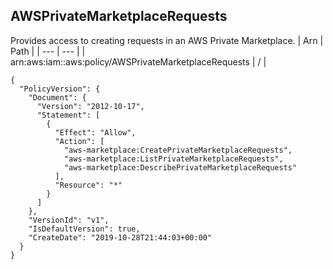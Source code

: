 
## AWSPrivateMarketplaceRequests
Provides access to creating requests in an AWS Private Marketplace.
| Arn | Path |
| --- | --- |
| arn:aws:iam::aws:policy/AWSPrivateMarketplaceRequests | / |
```
{
  "PolicyVersion": {
    "Document": {
      "Version": "2012-10-17",
      "Statement": [
        {
          "Effect": "Allow",
          "Action": [
            "aws-marketplace:CreatePrivateMarketplaceRequests",
            "aws-marketplace:ListPrivateMarketplaceRequests",
            "aws-marketplace:DescribePrivateMarketplaceRequests"
          ],
          "Resource": "*"
        }
      ]
    },
    "VersionId": "v1",
    "IsDefaultVersion": true,
    "CreateDate": "2019-10-28T21:44:03+00:00"
  }
}
```
